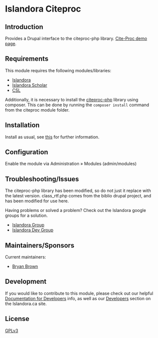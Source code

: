 
# Islandora Citeproc

## Introduction

Provides a Drupal interface to the citeproc-php library. [Cite-Proc demo page](http://gsl-nagoya-u.net/http/pub/citeproc-demo/demo.html).

## Requirements

This module requires the following modules/libraries:

* [Islandora](https://github.com/islandora/islandora)
* [Islandora Scholar](https://github.com/islandora/islandora_scholar)
* [CSL](https://github.com/Islandora/islandora_scholar/tree/7.x/modules/csl)

Additionally, it is necessary to install the [citeproc-php](https://github.com/seboettg/citeproc-php) library using composer. This can be done by running the `composer install` command from the citeproc module folder.

## Installation

Install as usual, see [this](https://drupal.org/documentation/install/modules-themes/modules-7) for further information.

## Configuration

Enable the module via Administration » Modules (admin/modules)

## Troubleshooting/Issues

The citeproc-php library has been modified, so do not just it replace with the latest version. class_rtf.php comes from the biblio drupal project, and has been modified for
use here.

Having problems or solved a problem? Check out the Islandora google groups for a solution.

* [Islandora Group](https://groups.google.com/forum/?hl=en&fromgroups#!forum/islandora)
* [Islandora Dev Group](https://groups.google.com/forum/?hl=en&fromgroups#!forum/islandora-dev)

## Maintainers/Sponsors

Current maintainers:

* [Bryan Brown](https://github.com/bryjbrown)

## Development

If you would like to contribute to this module, please check out our helpful [Documentation for Developers](https://github.com/Islandora/islandora/wiki#wiki-documentation-for-developers) info, as well as our [Developers](http://islandora.ca/developers) section on the Islandora.ca site.

## License

[GPLv3](http://www.gnu.org/licenses/gpl-3.0.txt)

